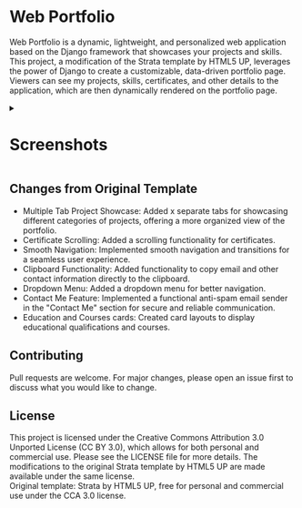 # Web Portfolio
Web Portfolio is a dynamic, lightweight, and personalized web application based on the Django framework that showcases your projects and skills. This project, a modification of the Strata template by HTML5 UP, leverages the power of Django to create a customizable, data-driven portfolio page. Viewers can see my projects, skills, certificates, and other details to the application, which are then dynamically rendered on the portfolio page.  

<details>
<summary><h1>Screenshots</h1></summary>

About me tab:
![Screenshot 1](screenshots/01.png)
  
Education & certifications tab:

![Screenshot 2](screenshots/02.png)

</details>

## Changes from Original Template
* Multiple Tab Project Showcase: Added x separate tabs for showcasing different categories of projects, offering a more organized view of the portfolio.  
* Certificate Scrolling: Added a scrolling functionality for certificates.  
* Smooth Navigation: Implemented smooth navigation and transitions for a seamless user experience.  
* Clipboard Functionality: Added functionality to copy email and other contact information directly to the clipboard.  
* Dropdown Menu: Added a dropdown menu for better navigation.  
* Contact Me Feature: Implemented a functional anti-spam email sender in the "Contact Me" section for secure and reliable communication.  
* Education and Courses cards: Created card layouts to display educational qualifications and courses.


## Contributing
Pull requests are welcome. For major changes, please open an issue first to discuss what you would like to change.


## License
This project is licensed under the Creative Commons Attribution 3.0 Unported License (CC BY 3.0), which allows for both personal and commercial use. Please see the LICENSE file for more details. The modifications to the original Strata template by HTML5 UP are made available under the same license.  
Original template: Strata by HTML5 UP, free for personal and commercial use under the CCA 3.0 license.


